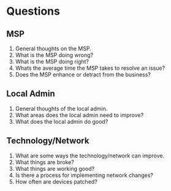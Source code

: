 # Questions  

## MSP
1. General thoughts on the MSP.
2. What is the MSP doing wrong?
3. What is the MSP doing right?
4. Whats the average time the MSP takes to resolve an issue?
5. Does the MSP enhance or detract from the business?  

## Local Admin
1. General thoughts of the local admin.
2. What areas does the local admin need to improve?  
3.  What does the local admin do good?  

## Technology/Network
1. What are some ways the technology/network can improve.  
2. What things are broke?
3. What things are working good?
4. Is there a process for implementing network changes?
5. How often are devices patched?    
